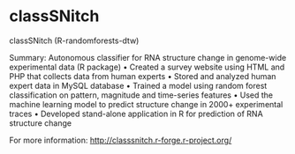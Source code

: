 # classSNitch
classSNitch (R-randomforests-dtw)

Summary: Autonomous classifier for RNA structure change in genome-wide experimental data (R package)
•	Created a survey website using HTML and PHP that collects data from human experts 
•	Stored and analyzed human expert data in MySQL database
•	Trained a model using random forest classification on pattern, magnitude and time-series features 
•	Used the machine learning model to predict structure change in 2000+ experimental traces
•	Developed stand-alone application in R for prediction of RNA structure change

For  more information:
http://classsnitch.r-forge.r-project.org/
